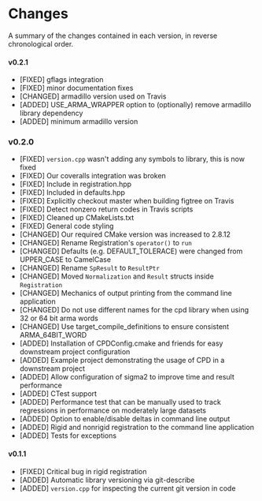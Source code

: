 # Changes

A summary of the changes contained in each version, in reverse chronological order.


#### v0.2.1

- [FIXED] gflags integration
- [FIXED] minor documentation fixes
- [CHANGED] armadillo version used on Travis
- [ADDED] USE_ARMA_WRAPPER option to (optionally) remove armadillo library dependency
- [ADDED] minimum armadillo version


### v0.2.0

- [FIXED] `version.cpp` wasn't adding any symbols to library, this is now fixed
- [FIXED] Our coveralls integration was broken
- [FIXED] Include <memory> in registration.hpp
- [FIXED] Included <armadillo> in defaults.hpp
- [FIXED] Explicitly checkout master when building figtree on Travis
- [FIXED] Detect nonzero return codes in Travis scripts
- [FIXED] Cleaned up CMakeLists.txt
- [FIXED] General code styling
- [CHANGED] Our required CMake version was increased to 2.8.12
- [CHANGED] Rename Registration's `operator()` to `run`
- [CHANGED] Defaults (e.g. DEFAULT_TOLERACE) were changed from UPPER_CASE to CamelCase
- [CHANGED] Rename `SpResult` to `ResultPtr`
- [CHANGED] Moved `Normalization` and `Result` structs inside `Registration`
- [CHANGED] Mechanics of output printing from the command line application
- [CHANGED] Do not use different names for the cpd library when using 32 or 64 bit arma words
- [CHANGED] Use target_compile_definitions to ensure consistent ARMA_64BIT_WORD
- [ADDED] Installation of CPDConfig.cmake and friends for easy downstream project configuration
- [ADDED] Example project demonstrating the usage of CPD in a downstream project
- [ADDED] Allow configuration of sigma2 to improve time and result performance
- [ADDED] CTest support
- [ADDED] Performance test that can be manually used to track regressions in performance on moderately large datasets
- [ADDED] Option to enable/disable deltas in command line output
- [ADDED] Rigid and nonrigid registration to the command line application
- [ADDED] Tests for exceptions


#### v0.1.1

- [FIXED] Critical bug in rigid registration
- [ADDED] Automatic library versioning via git-describe
- [ADDED] `version.cpp` for inspecting the current git version in code
